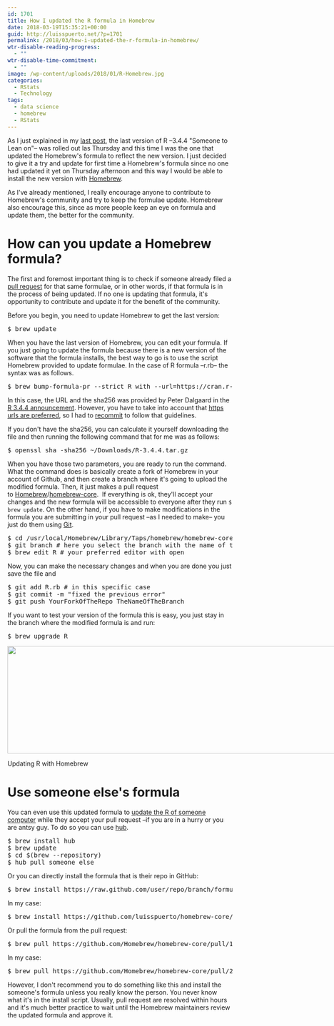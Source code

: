 ```yaml
---
id: 1701
title: How I updated the R formula in Homebrew
date: 2018-03-19T15:35:21+00:00
guid: http://luisspuerto.net/?p=1701
permalink: /2018/03/how-i-updated-the-r-formula-in-homebrew/
wtr-disable-reading-progress:
  - ""
wtr-disable-time-commitment:
  - ""
image: /wp-content/uploads/2018/01/R-Homebrew.jpg
categories:
  - RStats
  - Technology
tags:
  - data science
  - homebrew
  - RStats
---
```

As I just explained in my [last post](http://luisspuerto.net/2018/03/updating-to-r-3-4-4-someone-to-lean-on/), the last version of R –3.4.4 "Someone to Lean on"– was rolled out las Thursday and this time I was the one that updated the Homebrew's formula to reflect the new version. I just decided to give it a try and update for first time a Homebrew's formula since no one had updated it yet on Thursday afternoon and this way I would be able to install the new version with [Homebrew](http://brew.sh).

As I've already mentioned, I really encourage anyone to contribute to Homebrew's community and try to keep the formulae update. Homebrew also encourage this, since as more people keep an eye on formula and update them, the better for the community.

# How can you update a Homebrew formula?

The first and foremost important thing is to check if someone already filed a [pull request](https://github.com/Homebrew/homebrew-core/pulls) for that same formulae, or in other words, if that formula is in the process of being updated. If no one is updating that formula, it's opportunity to contribute and update it for the benefit of the community.

Before you begin, you need to update Homebrew to get the last version:

<pre class="lang:sh decode:true">$ brew update</pre>

When you have the last version of Homebrew, you can edit your formula. If you just going to update the formula because there is a new version of the software that the formula installs, the best way to go is to use the script Homebrew provided to update formulae. In the case of R formula –r.rb– the syntax was as follows.

<pre class="lang:sh decode:true" title="Editing R formula">$ brew bump-formula-pr --strict R with --url=https://cran.r-project.org/src/base/R-3/R-3.4.4.tar.gz and --sha256=b3e97d2fab7256d1c655c4075934725ba1cd7cb9237240a11bb22ccdad960337</pre>

In this case, the URL and the sha256 was provided by Peter Dalgaard in the [R 3.4.4 announcement](https://stat.ethz.ch/pipermail/r-announce/2018/000626.html). However, you have to take into account that [https urls are preferred](https://docs.brew.sh/Formula-Cookbook), so I had to [recommit](https://github.com/Homebrew/homebrew-core/pull/25321/commits/3c5e5438e79ccd655b0c5ee1bb4adbae1ddd6702) to follow that guidelines.

If you don't have the sha256, you can calculate it yourself downloading the file and then running the following command that for me was as follows:

<pre class="lang:sh decode:true">$ openssl sha -sha256 ~/Downloads/R-3.4.4.tar.gz</pre>

When you have those two parameters, you are ready to run the command. What the command does is basically create a fork of Homebrew in your account of Github, and then create a branch where it's going to upload the modified formula. Then, it just makes a pull request to <span class="author"><a class="url fn" href="https://github.com/Homebrew" rel="author">Homebrew</a></span><span class="path-divider">/</span><a href="https://github.com/Homebrew/homebrew-core" data-pjax="#js-repo-pjax-container">homebrew-core</a>.  If everything is ok, they'll accept your changes and the new formula will be accessible to everyone after they run `$ brew update`. On the other hand, if you have to make modifications in the formula you are submitting in your pull request –as I needed to make– you just do them using [Git](https://git-scm.com/book/en/v2/Git-Branching-Branch-Management).

<pre class="lang:sh decode:true ">$ cd /usr/local/Homebrew/Library/Taps/homebrew/homebrew-core # go to your local repo for Homebrew
$ git branch # here you select the branch with the name of the update you are creating
$ brew edit R # your preferred editor with open</pre>

Now, you can make the necessary changes and when you are done you just save the file and

<pre class="lang:sh decode:true">$ git add R.rb # in this specific case
$ git commit -m "fixed the previous error"
$ git push YourForkOfTheRepo TheNameOfTheBranch</pre>

If you want to test your version of the formula this is easy, you just stay in the branch where the modified formula is and run:

<pre class="lang:sh decode:true ">$ brew upgrade R</pre>

<div id="attachment_1712" style="width: 856px" class="wp-caption alignnone">
  <a href="http://luisspuerto.net/wp-content/uploads/2018/03/Screen-Shot-2018-03-15-at-17.33.09.png"><img class="size-full wp-image-1712" src="http://luisspuerto.net/wp-content/uploads/2018/03/Screen-Shot-2018-03-15-at-17.33.09.png" alt="" width="846" height="241" srcset="http://luisspuerto.net/wp-content/uploads/2018/03/Screen-Shot-2018-03-15-at-17.33.09.png 846w, http://luisspuerto.net/wp-content/uploads/2018/03/Screen-Shot-2018-03-15-at-17.33.09-300x85.png 300w, http://luisspuerto.net/wp-content/uploads/2018/03/Screen-Shot-2018-03-15-at-17.33.09-768x219.png 768w" sizes="(max-width: 846px) 100vw, 846px" /></a>

  <p class="wp-caption-text">
    Updating R with Homebrew
  </p>
</div>

# Use someone else's formula

You can even use this updated formula to [update the R of someone computer](https://docs.brew.sh/FAQ) while they accept your pull request –if you are in a hurry or you are antsy guy. To do so you can use [hub](https://hub.github.com).

<pre class="lang:sh decode:true">$ brew install hub
$ brew update
$ cd $(brew --repository)
$ hub pull someone_else</pre>

Or you can directly install the formula that is their repo in GitHub:

<pre class="lang:sh decode:true">$ brew install https://raw.github.com/user/repo/branch/formula.rb
</pre>

In my case:

<pre class="lang:sh decode:true">$ brew install https://github.com/luisspuerto/homebrew-core/blob/r-3.4.4/Formula/r.rb</pre>

Or pull the formula from the pull request:

<pre class="lang:sh decode:true ">$ brew pull https://github.com/Homebrew/homebrew-core/pull/1234</pre>

In my case:

<pre class="lang:sh decode:true ">$ brew pull https://github.com/Homebrew/homebrew-core/pull/25321
</pre>

However, I don't recommend you to do something like this and install the someone's formula unless you really know the person. You never know what it's in the install script. Usually, pull request are resolved within hours and it's much better practice to wait until the Homebrew maintainers review the updated formula and approve it.
